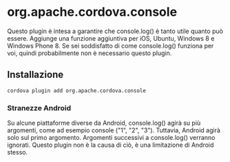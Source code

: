 <!---
    Licensed to the Apache Software Foundation (ASF) under one
    or more contributor license agreements.  See the NOTICE file
    distributed with this work for additional information
    regarding copyright ownership.  The ASF licenses this file
    to you under the Apache License, Version 2.0 (the
    "License"); you may not use this file except in compliance
    with the License.  You may obtain a copy of the License at

      http://www.apache.org/licenses/LICENSE-2.0

    Unless required by applicable law or agreed to in writing,
    software distributed under the License is distributed on an
    "AS IS" BASIS, WITHOUT WARRANTIES OR CONDITIONS OF ANY
    KIND, either express or implied.  See the License for the
    specific language governing permissions and limitations
    under the License.
-->

# org.apache.cordova.console

Questo plugin è intesa a garantire che console.log() è tanto utile quanto può essere. Aggiunge una funzione aggiuntiva per iOS, Ubuntu, Windows 8 e Windows Phone 8. Se sei soddisfatto di come console.log() funziona per voi, quindi probabilmente non è necessario questo plugin.

## Installazione

    cordova plugin add org.apache.cordova.console
    

### Stranezze Android

Su alcune piattaforme diverse da Android, console.log() agirà su più argomenti, come ad esempio console ("1", "2", "3"). Tuttavia, Android agirà solo sul primo argomento. Argomenti successivi a console.log() verranno ignorati. Questo plugin non è la causa di ciò, è una limitazione di Android stesso.